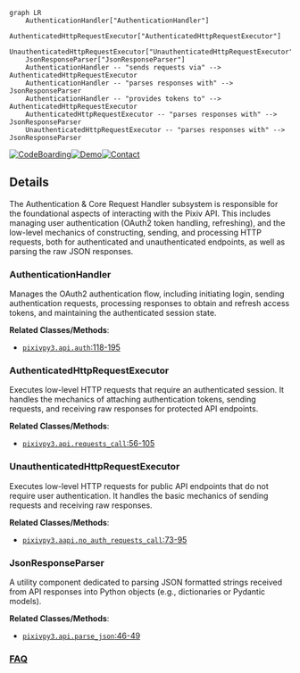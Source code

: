 ```mermaid
graph LR
    AuthenticationHandler["AuthenticationHandler"]
    AuthenticatedHttpRequestExecutor["AuthenticatedHttpRequestExecutor"]
    UnauthenticatedHttpRequestExecutor["UnauthenticatedHttpRequestExecutor"]
    JsonResponseParser["JsonResponseParser"]
    AuthenticationHandler -- "sends requests via" --> AuthenticatedHttpRequestExecutor
    AuthenticationHandler -- "parses responses with" --> JsonResponseParser
    AuthenticationHandler -- "provides tokens to" --> AuthenticatedHttpRequestExecutor
    AuthenticatedHttpRequestExecutor -- "parses responses with" --> JsonResponseParser
    UnauthenticatedHttpRequestExecutor -- "parses responses with" --> JsonResponseParser
```

[![CodeBoarding](https://img.shields.io/badge/Generated%20by-CodeBoarding-9cf?style=flat-square)](https://github.com/CodeBoarding/GeneratedOnBoardings)[![Demo](https://img.shields.io/badge/Try%20our-Demo-blue?style=flat-square)](https://www.codeboarding.org/demo)[![Contact](https://img.shields.io/badge/Contact%20us%20-%20contact@codeboarding.org-lightgrey?style=flat-square)](mailto:contact@codeboarding.org)

## Details

The Authentication & Core Request Handler subsystem is responsible for the foundational aspects of interacting with the Pixiv API. This includes managing user authentication (OAuth2 token handling, refreshing), and the low-level mechanics of constructing, sending, and processing HTTP requests, both for authenticated and unauthenticated endpoints, as well as parsing the raw JSON responses.

### AuthenticationHandler
Manages the OAuth2 authentication flow, including initiating login, sending authentication requests, processing responses to obtain and refresh access tokens, and maintaining the authenticated session state.


**Related Classes/Methods**:

- <a href="https://github.com/upbit/pixivpy/blob/master/pixivpy3/api.py#L118-L195" target="_blank" rel="noopener noreferrer">`pixivpy3.api.auth`:118-195</a>


### AuthenticatedHttpRequestExecutor
Executes low-level HTTP requests that require an authenticated session. It handles the mechanics of attaching authentication tokens, sending requests, and receiving raw responses for protected API endpoints.


**Related Classes/Methods**:

- <a href="https://github.com/upbit/pixivpy/blob/master/pixivpy3/api.py#L56-L105" target="_blank" rel="noopener noreferrer">`pixivpy3.api.requests_call`:56-105</a>


### UnauthenticatedHttpRequestExecutor
Executes low-level HTTP requests for public API endpoints that do not require user authentication. It handles the basic mechanics of sending requests and receiving raw responses.


**Related Classes/Methods**:

- <a href="https://github.com/upbit/pixivpy/blob/master/pixivpy3/aapi.py#L73-L95" target="_blank" rel="noopener noreferrer">`pixivpy3.aapi.no_auth_requests_call`:73-95</a>


### JsonResponseParser
A utility component dedicated to parsing JSON formatted strings received from API responses into Python objects (e.g., dictionaries or Pydantic models).


**Related Classes/Methods**:

- <a href="https://github.com/upbit/pixivpy/blob/master/pixivpy3/api.py#L46-L49" target="_blank" rel="noopener noreferrer">`pixivpy3.api.parse_json`:46-49</a>




### [FAQ](https://github.com/CodeBoarding/GeneratedOnBoardings/tree/main?tab=readme-ov-file#faq)
